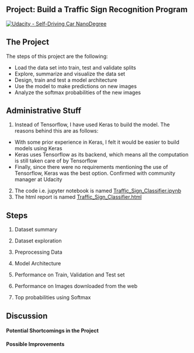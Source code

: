 ## Project: Build a Traffic Sign Recognition Program
[![Udacity - Self-Driving Car NanoDegree](https://s3.amazonaws.com/udacity-sdc/github/shield-carnd.svg)](http://www.udacity.com/drive)

The Project
---
The steps of this project are the following:
* Load the data set into train, test and validate splits
* Explore, summarize and visualize the data set
* Design, train and test a model architecture
* Use the model to make predictions on new images
* Analyze the softmax probabilities of the new images


Administrative Stuff
---
1. Instead of Tensorflow, I have used Keras to build the model. The reasons behind this are as follows:
- With some prior experience in Keras, I felt it would be easier to build models using Keras
- Keras uses Tensorflow as its backend, which means all the computation is still taken care of by Tensorflow
- Finally, since there were no requirements mentioning the use of Tensorflow, Keras was the best option. Confirmed with community manager at Udacity
2. The code i.e. jupyter notebook is named [Traffic_Sign_Classifier.ipynb](https://github.com/vikramriyer/CarND-Traffic-Sign-Classifier-Project/blob/master/Traffic_Sign_Classifier.ipynb)
3. The html report is named [Traffic_Sign_Classifier.html](https://github.com/vikramriyer/CarND-Traffic-Sign-Classifier-Project/blob/master/Traffic_Sign_Classifier.html)

## Steps

1. Dataset summary

2. Dataset exploration

3. Preprocessing Data

4. Model Architecture

5. Performance on Train, Validation and Test set

6. Performance on Images downloaded from the web

7. Top probabilities using Softmax


Discussion
---

#### Potential Shortcomings in the Project

#### Possible Improvements
